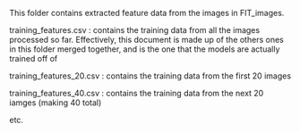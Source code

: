 This folder contains extracted feature data from the images in FIT_images. 

training_features.csv : contains the training data from all the images processed so far. Effectively, this document is made up of the others ones in this folder merged together, and is the one that the models are actually trained off of

training_features_20.csv : contains the training data from the first 20 images

training_features_40.csv : contains the training data from the next 20 iamges (making 40 total)

etc. 
